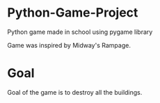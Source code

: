 # Python-Game-Project
Python game made in school using pygame library

Game was inspired by Midway's Rampage.

# Goal  
Goal of the game is to destroy all the buildings.


